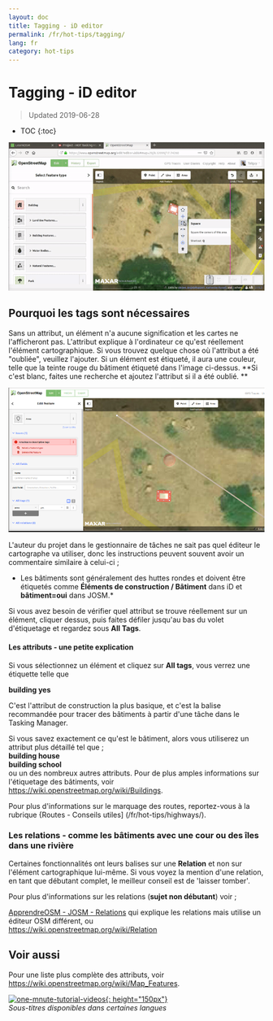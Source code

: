 ```yaml
---
layout: doc
title: Tagging - iD editor
permalink: /fr/hot-tips/tagging/
lang: fr
category: hot-tips
---
```


Tagging - iD editor
============

> Updated 2019-06-28

- TOC
{:toc}

![tagging][]


Pourquoi les tags sont nécessaires
-------------------

Sans un attribut, un élément n'a aucune signification et les cartes ne l'afficheront pas. L'attribut explique à l'ordinateur ce qu'est réellement l'élément cartographique. Si vous trouvez quelque chose où l'attribut a été "oubliée", veuillez l'ajouter. Si un élément est étiqueté, il aura une couleur, telle que la teinte rouge du bâtiment étiqueté dans l'image ci-dessus. **Si c'est blanc, faites une recherche et ajoutez l'attribut si il a été oublié. **  

![tagged-building][]  

L'auteur du projet dans le gestionnaire de tâches ne sait pas quel éditeur le cartographe va utiliser, donc les instructions peuvent souvent avoir un commentaire similaire à celui-ci ;  

- Les bâtiments sont généralement des huttes rondes et doivent être étiquetés comme **Éléments de construction / Bâtiment** dans iD et **bâtiment=oui** dans JOSM.*  

Si vous avez besoin de vérifier quel attribut se trouve réellement sur un élément, cliquer dessus, puis faites défiler jusqu'au bas du volet d'étiquetage et regardez sous **All Tags**.

#### Les attributs - une petite explication ####

Si vous sélectionnez un élément et cliquez sur **All tags**, vous verrez une étiquette telle que  

**building    yes**  

C'est l'attribut de construction la plus basique, et c'est la balise recommandée pour tracer des bâtiments à partir d'une tâche dans le Tasking Manager.  

Si vous savez exactement ce qu'est le bâtiment, alors vous utiliserez un attribut plus détaillé tel que ;  
  **building   house**  
  **building   school**  
ou un des nombreux autres attributs. Pour de plus amples informations sur l'étiquetage des bâtiments, voir <https://wiki.openstreetmap.org/wiki/Buildings>.  

Pour plus d'informations sur le marquage des routes, reportez-vous à la rubrique {Routes - Conseils utiles] (/fr/hot-tips/highways/).  

### Les relations - comme les bâtiments avec une cour ou des îles dans une rivière ####

Certaines fonctionnalités ont leurs balises sur une **Relation** et non sur l'élément cartographique lui-même. Si vous voyez la mention d'une relation, en tant que débutant complet, le meilleur conseil est de 'laisser tomber'.  

Pour plus d'informations sur les relations (**sujet non débutant**) voir ;  

[ApprendreOSM - JOSM - Relations](/en/josm/josm/josm-relations/) qui explique les relations mais utilise un éditeur OSM différent, ou  
<https://wiki.openstreetmap.org/wiki/Relation>

Voir aussi  
---------

Pour une liste plus complète des attributs, voir <https://wiki.openstreetmap.org/wiki/Map_Features>.  

[![one-mnute-tutorial-videos]{: height="150px"}](https://www.youtube.com/playlist?list=PLb9506_-6FMHZ3nwn9heri3xjQKrSq1hN "Humanitarian OpenStreetMap Team - Tutoriels vidéo d'une minute")  
*Sous-titres disponibles dans certaines langues*  





[tagging]:/images/hot-tips/tagging.gif
[keymon]:/images/hot-tips/keymon.png
[tagged-building]:/images/hot-tips/tagged-building.png
[one-mnute-tutorial-videos]: /images/hot-tips/one-mnute-tutorial-videos.png "Humanitarian OpenStreetMap Team Tutoriels vidéo d'une minute"